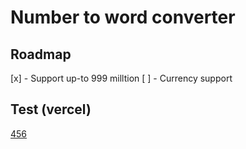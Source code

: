# Number to word converter

## Roadmap
[x] - Support up-to 999 milltion
[ ] - Currency support

## Test (vercel)
<a href="https://money-api-ruddy.vercel.app/convert?money=456">456</a>
